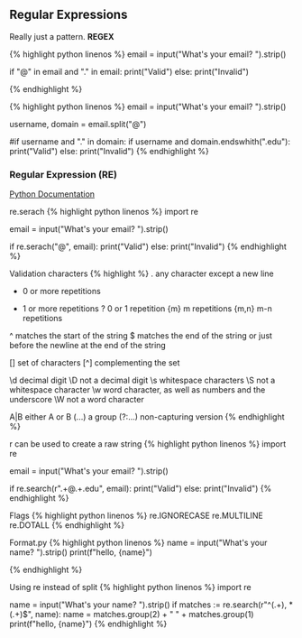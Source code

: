 ## Regular Expressions
Really just a pattern. **REGEX**

{% highlight python linenos %}
email = input("What's your email? ").strip()

if "@" in email and "." in email:
	print("Valid")
else:
	print("Invalid")


{% endhighlight %}


{% highlight python linenos %}
email = input("What's your email? ").strip()

username, domain = email.split("@")

#if username and "." in domain:
if username and domain.endswhith(".edu"):
	print("Valid")
else:
	print("Invalid")
{% endhighlight %}

### Regular Expression (RE)
[Python Documentation](https://docs.python.org/3/library/re.html)

re.serach
{% highlight python linenos %}
import re

email = input("What's your email? ").strip()

if re.serach("@", email):
	print("Valid")
else:
	print("Invalid")
{% endhighlight %}

Validation characters
{% highlight %}
.   any character except a new line
*   0 or more repetitions
+   1 or more repetitions
?   0 or 1 repetition
{m} m repetitions
{m,n} m-n repetitions

^   matches the start of the string
$   matches the end of the string or just before the newline at the end of the string

[]    set of characters
[^]   complementing the set

\d    decimal digit
\D    not a decimal digit
\s    whitespace characters
\S    not a whitespace character
\w    word character, as well as numbers and the underscore
\W    not a word character

A|B     either A or B
(...)   a group
(?:...) non-capturing version
{% endhighlight %}

r can be used to create a raw string
{% highlight python linenos %}
import re

email = input("What's your email? ").strip()

if re.search(r".+@.+\.edu", email):
    print("Valid")
else:
    print("Invalid")
{% endhighlight %}

Flags
{% highlight python linenos %}
re.IGNORECASE
re.MULTILINE
re.DOTALL
{% endhighlight %}

Format.py
{% highlight python linenos %}
name = input("What's your name? ").strip()
print(f"hello, {name}")


{% endhighlight %}

Using re instead of split
{% highlight python linenos %} 
import re

name = input("What's your name? ").strip()
if matches := re.search(r"^(.+), *(.+)$", name):
    name = matches.group(2) + " " + matches.group(1)
print(f"hello, {name}")
{% endhighlight %}
